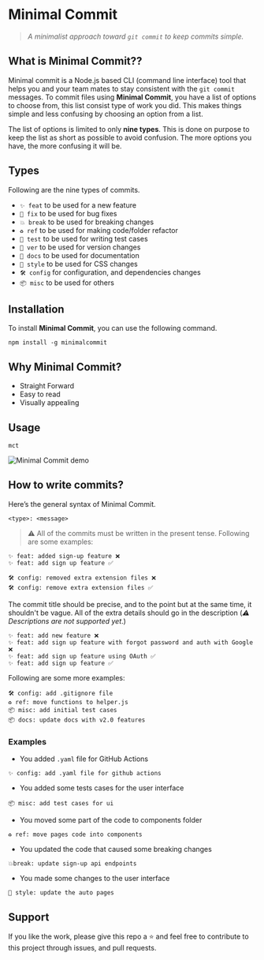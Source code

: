# Minimal Commit

> _A minimalist approach toward `git commit` to keep commits simple._

## What is Minimal Commit??

Minimal commit is a Node.js based CLI (command line interface) tool that helps you and your team mates to stay consistent with the `git commit` messages. To commit files using **Minimal Commit**, you have a list of options to choose from, this list consist type of work you did. This makes things simple and less confusing by choosing an option from a list.

The list of options is limited to only **nine types**. This is done on purpose to keep the list as short as possible to avoid confusion. The more options you have, the more confusing it will be.

## Types
Following are the nine types of commits.
- `✨ feat` to be used for a new feature
- `🐛 fix` to be used for bug fixes
- `💥 break` to be used for breaking changes
- `♻️ ref` to be used for making code/folder refactor
- `🧪 test` to be used for writing test cases
- `🔖 ver` to be used for version changes
- `📝 docs` to be used for documentation
- `🎨 style` to be used for CSS changes
- `🛠 config` for configuration, and dependencies changes
- `📦 misc` to be used for others

## Installation

To install **Minimal Commit**, you can use the following command.

```
npm install -g minimalcommit
```

## Why Minimal Commit?

- Straight Forward
- Easy to read
- Visually appealing

## Usage
```
mct
```

![Minimal Commit demo](https://user-images.githubusercontent.com/37709578/229569956-592effaa-63e6-4f15-8870-6c5f9061f19f.gif)


## How to write commits?

Here’s the general syntax of Minimal Commit.

```
<type>: <message>
```

> ⚠️ All of the commits must be written in the present tense.
> Following are some examples:

```
✨ feat: added sign-up feature ❌
✨ feat: add sign up feature ✅

🛠 config: removed extra extension files ❌
🛠 config: remove extra extension files ✅
```

The commit title should be precise, and to the point but at the same time, it shouldn't be vague. All of the extra details should go in the description (_⚠️ Descriptions are not supported yet_.)

```
✨ feat: add new feature ❌
✨ feat: add sign up feature with forgot password and auth with Google ❌
✨ feat: add sign up feature using OAuth ✅
✨ feat: add sign up feature ✅
```

Following are some more examples:

```
🛠 config: add .gitignore file
♻️ ref: move functions to helper.js
📦 misc: add initial test cases
📦 docs: update docs with v2.0 features
```

### Examples

- You added `.yaml` file for GitHub Actions

`✨ config: add .yaml file for github actions`

- You added some tests cases for the user interface

`📦 misc: add test cases for ui`

- You moved some part of the code to components folder

`♻️ ref: move pages code into components`

- You updated the code that caused some breaking changes

`💥break: update sign-up api endpoints`

- You made some changes to the user interface

`🎨 style: update the auto pages`

## Support

If you like the work, please give this repo a ⭐️ and feel free to contribute to this project through issues, and pull requests.
